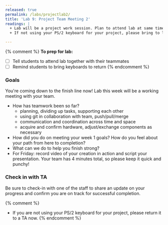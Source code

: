 ```yaml
---
released: true
permalink: /labs/projectlab2/
title: 'Lab 9: Project Team Meeting 2'
readings: |
  + Lab will be a project work session. Plan to attend lab at same time as your teammates.
  + If not using your PS/2 keyboard for your project, please bring to lab to return to us.

---
```

{% comment %}
__To prep for lab:__
- [ ] Tell students to attend lab together with their teammates
- [ ] Remind students to bring keyboards to return
{% endcomment %}

### Goals

You're coming down to the finish line now! Lab this week will be a working meeting with your team.

* How has teamwork been so far?
    * planning, dividing up tasks, supporting each other
    * using git in collaboration with team, push/pull/merge
    * communication and coordination across time and space
    * acquire and confirm hardware, adjust/exchange components as necessary
* How did you do on meeting your week 1 goals?  How do you feel about your path from here to completion?
* What can we do to help you finish strong?
* For Friday: record video of your creation in action and script your presentation. Your team has 4 minutes total, so please keep it quick and punchy!


### Check in with TA

Be sure to check-in with one of the staff to share an update on your progress and confirm you are on track for successful completion.

{% comment %}
* If you are not using your PS/2 keyboard for your project, please return it to a TA now.
{% endcomment %}